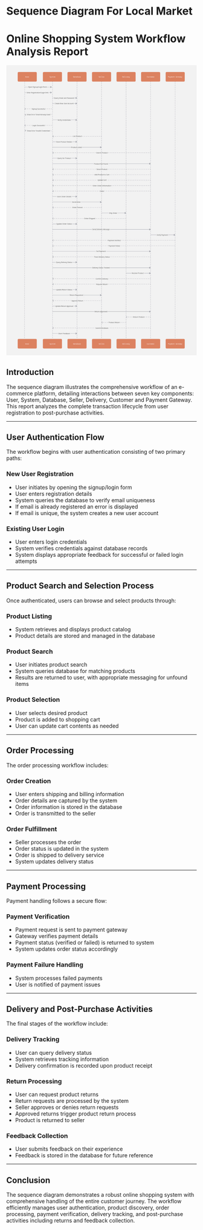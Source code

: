 # Sequence Diagram For Local Market

# Online Shopping System Workflow Analysis Report

![alt text](MarketPlace.jpg)

## Introduction

The sequence diagram illustrates the comprehensive workflow of an e-commerce platform, detailing interactions between seven key components: User, System, Database, Seller, Delivery, Customer and Payment Gateway. This report analyzes the complete transaction lifecycle from user registration to post-purchase activities.

---

## User Authentication Flow

The workflow begins with user authentication consisting of two primary paths:

### New User Registration

- User initiates by opening the signup/login form  
- User enters registration details  
- System queries the database to verify email uniqueness  
- If email is already registered an error is displayed  
- If email is unique, the system creates a new user account  

### Existing User Login

- User enters login credentials  
- System verifies credentials against database records  
- System displays appropriate feedback for successful or failed login attempts  

---

## Product Search and Selection Process

Once authenticated, users can browse and select products through:

### Product Listing

- System retrieves and displays product catalog  
- Product details are stored and managed in the database  

### Product Search

- User initiates product search  
- System queries database for matching products  
- Results are returned to user, with appropriate messaging for unfound items  

### Product Selection

- User selects desired product  
- Product is added to shopping cart  
- User can update cart contents as needed  

---

## Order Processing

The order processing workflow includes:

### Order Creation

- User enters shipping and billing information  
- Order details are captured by the system  
- Order information is stored in the database  
- Order is transmitted to the seller  

### Order Fulfillment

- Seller processes the order  
- Order status is updated in the system  
- Order is shipped to delivery service  
- System updates delivery status  

---

## Payment Processing

Payment handling follows a secure flow:

### Payment Verification

- Payment request is sent to payment gateway  
- Gateway verifies payment details  
- Payment status (verified or failed) is returned to system  
- System updates order status accordingly  

### Payment Failure Handling

- System processes failed payments  
- User is notified of payment issues  

---

## Delivery and Post-Purchase Activities

The final stages of the workflow include:

### Delivery Tracking

- User can query delivery status  
- System retrieves tracking information  
- Delivery confirmation is recorded upon product receipt  

### Return Processing

- User can request product returns  
- Return requests are processed by the system  
- Seller approves or denies return requests  
- Approved returns trigger product return process  
- Product is returned to seller  

### Feedback Collection

- User submits feedback on their experience  
- Feedback is stored in the database for future reference  

---

## Conclusion

The sequence diagram demonstrates a robust online shopping system with comprehensive handling of the entire customer journey. The workflow efficiently manages user authentication, product discovery, order processing, payment verification, delivery tracking, and post-purchase activities including returns and feedback collection.




